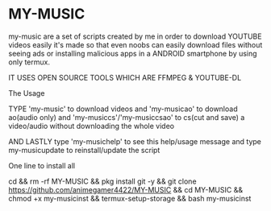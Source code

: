 # MY-MUSIC
my-music are a set of scripts created by me in order to download YOUTUBE videos easily it's made so that even noobs can easily download files without seeing ads or installing malicious apps in a ANDROID smartphone by using only termux.

IT USES OPEN SOURCE TOOLS WHICH ARE FFMPEG & YOUTUBE-DL

The Usage 

TYPE 'my-music' to download videos and 'my-musicao' to download ao(audio only) and 'my-musiccs'/'my-musiccsao' to cs(cut and save) a video/audio without downloading the whole video

AND LASTLY type 'my-musichelp' to see this help/usage message and type my-musicupdate to reinstall/update the script

One line to install all

cd && rm -rf MY-MUSIC && pkg install git -y && git clone https://github.com/animegamer4422/MY-MUSIC && cd MY-MUSIC && chmod +x my-musicinst && termux-setup-storage && bash my-musicinst
